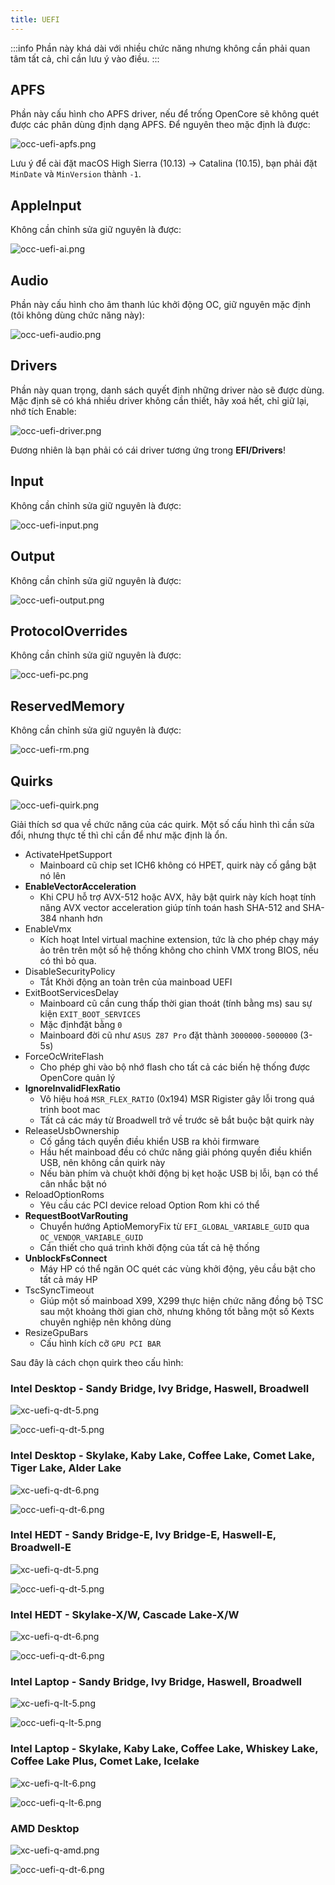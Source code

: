 ```yaml
---
title: UEFI
---
```


:::info
Phần này khá dài với nhiều chức năng nhưng không cần phải quan tâm tất cả, chỉ cần lưu ý vào điều.
:::

## APFS

Phần này cấu hình cho APFS driver, nếu để trống OpenCore sẽ không quét được các phân dùng định dạng APFS. Để nguyên theo mặc định là được:

![occ-uefi-apfs.png](/img/docs/opencore-config/occ-uefi-apfs.png)

Lưu ý để cài đặt macOS High Sierra (10.13) -> Catalina (10.15), bạn phải đặt `MinDate` và `MinVersion` thành `-1`.

## AppleInput

Không cần chỉnh sửa giữ nguyên là được:

![occ-uefi-ai.png](/img/docs/opencore-config/occ-uefi-ai.png)

## Audio

Phần này cấu hình cho âm thanh lúc khởi động OC, giữ nguyên mặc định (tôi không dùng chức năng này):

![occ-uefi-audio.png](/img/docs/opencore-config/occ-uefi-audio.png)

## Drivers

Phần này quan trọng, danh sách quyết định những driver nào sẽ được dùng. Mặc định sẽ có khá nhiều driver không cần thiết, hãy xoá hết, chỉ giữ lại, nhớ tích Enable:

![occ-uefi-driver.png](/img/docs/opencore-config/occ-uefi-driver.png)

Đương nhiên là bạn phải có cái driver tương ứng trong **EFI/Drivers**!

## Input

Không cần chỉnh sửa giữ nguyên là được:

![occ-uefi-input.png](/img/docs/opencore-config/occ-uefi-input.png)

## Output

Không cần chỉnh sửa giữ nguyên là được:

![occ-uefi-output.png](/img/docs/opencore-config/occ-uefi-output.png)

## ProtocolOverrides

Không cần chỉnh sửa giữ nguyên là được:

![occ-uefi-pc.png](/img/docs/opencore-config/occ-uefi-pc.png)

## ReservedMemory

Không cần chỉnh sửa giữ nguyên là được:

![occ-uefi-rm.png](/img/docs/opencore-config/occ-uefi-rm.png)

## Quirks

![occ-uefi-quirk.png](/img/docs/opencore-config/occ-uefi-quirk.png)

Giải thích sơ qua về chức năng của các quirk. Một số cấu hình thì cần sửa đổi, nhưng thực tế thì chỉ cần để như mặc định là ổn.

- ActivateHpetSupport
  - Mainboard cũ chip set ICH6 không có HPET, quirk này cố gắng bật nó lên
- **EnableVectorAcceleration**
  - Khi CPU hỗ trợ AVX-512 hoặc AVX, hãy bật quirk này kích hoạt tính năng AVX vector acceleration giúp tính toán hash SHA-512 and SHA-384 nhanh hơn
- EnableVmx
  - Kích hoạt Intel virtual machine extension, tức là cho phép chạy máy ảo trên trên một số hệ thống không cho chỉnh VMX trong BIOS, nếu có thì bỏ qua.
- DisableSecurityPolicy
  - Tắt Khởi động an toàn trên của mainboad UEFI
- ExitBootServicesDelay
  - Mainboard cũ cần cung thấp thời gian thoát  (tính bằng ms) sau sự kiện `EXIT_BOOT_SERVICES`
  - Mặc địnhđặt bằng `0`
  - Mainboard đời cũ như `ASUS Z87 Pro`  đặt thành `3000000-5000000` (3-5s)
- ForceOcWriteFlash
  - Cho phép ghi vào bộ nhớ flash cho tất cả các biến hệ thống được OpenCore quản lý
- **IgnoreInvalidFlexRatio**
  - Vô hiệu hoá `MSR_FLEX_RATIO` (0x194) MSR Rigister gây lỗi trong quá trình boot mac
  - Tất cả các máy từ Broadwell trở về trước sẽ bắt buộc bật quirk này
- ReleaseUsbOwnership
  - Cố gắng tách quyền điều khiển USB ra khỏi firmware
  - Hầu hết mainboad đều có chức năng giải phóng quyền điều khiển USB, nên không cần quirk này
  - Nếu bàn phím và chuột khởi động bị kẹt hoặc USB bị lỗi, bạn có thể cân nhắc bật nó
- ReloadOptionRoms
  - Yêu cầu các PCI device reload Option Rom khi có thể
- **RequestBootVarRouting**
  - Chuyển hướng AptioMemoryFix từ `EFI_GLOBAL_VARIABLE_GUID` qua `OC_VENDOR_VARIABLE_GUID`
  - Cần thiết cho quá trình khởi động của tất cả hệ thống
- **UnblockFsConnect**
  - Máy HP có thể ngăn OC quét các vùng khởi động, yêu cầu bật cho tất cả máy HP
- TscSyncTimeout
  - Giúp một số mainboad X99, X299 thực hiện chức năng đồng bộ TSC sau một khoảng thời gian chờ, nhưng không tốt bằng một số Kexts chuyên nghiệp nên không dùng
- ResizeGpuBars
  - Cấu hình kích cỡ `GPU PCI BAR`

Sau đây là cách chọn quirk theo cấu hình:

### Intel Desktop - Sandy Bridge, Ivy Bridge, Haswell, Broadwell

![xc-uefi-q-dt-5.png](/img/docs/opencore-config/xc-uefi-q-dt-5.png)

![occ-uefi-q-dt-5.png](/img/docs/opencore-config/occ-uefi-q-dt-5.png)

### Intel Desktop - Skylake, Kaby Lake, Coffee Lake, Comet Lake, Tiger Lake, Alder Lake

![xc-uefi-q-dt-6.png](/img/docs/opencore-config/xc-uefi-q-dt-6.png)

![occ-uefi-q-dt-6.png](/img/docs/opencore-config/occ-uefi-q-dt-6.png)

### Intel HEDT - Sandy Bridge-E, Ivy Bridge-E, Haswell-E, Broadwell-E

![xc-uefi-q-dt-5.png](/img/docs/opencore-config/xc-uefi-q-dt-5.png)

![occ-uefi-q-dt-5.png](/img/docs/opencore-config/occ-uefi-q-dt-5.png)

### Intel HEDT - Skylake-X/W, Cascade Lake-X/W

![xc-uefi-q-dt-6.png](/img/docs/opencore-config/xc-uefi-q-dt-6.png)

![occ-uefi-q-dt-6.png](/img/docs/opencore-config/occ-uefi-q-dt-6.png)

### Intel Laptop - Sandy Bridge, Ivy Bridge, Haswell, Broadwell

![xc-uefi-q-lt-5.png](/img/docs/opencore-config/xc-uefi-q-lt-5.png)

![occ-uefi-q-lt-5.png](/img/docs/opencore-config/occ-uefi-q-lt-5.png)

### Intel Laptop - Skylake, Kaby Lake, Coffee Lake, Whiskey Lake, Coffee Lake Plus, Comet Lake, Icelake

![xc-uefi-q-lt-6.png](/img/docs/opencore-config/xc-uefi-q-lt-6.png)

![occ-uefi-q-lt-6.png](/img/docs/opencore-config/occ-uefi-q-lt-6.png)

### AMD Desktop

![xc-uefi-q-amd.png](/img/docs/opencore-config/xc-uefi-q-amd.png)

![occ-uefi-q-dt-6.png](/img/docs/opencore-config/occ-uefi-q-dt-6.png)
